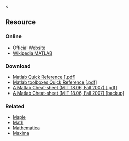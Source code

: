 &lt;

Resource
--------

### Online

-   [Official Website](http://www.mathworks.com/products/matlab/)
-   [Wikipedia MATLAB](http://en.wikipedia.org/wiki/MATLAB)

### Download

-   [Matlab Quick Reference \[.pdf\]](static/cs/matlab_quickref.pdf)
-   [Matlab toolboxes Quick Reference \[.pdf\]](static/cs/matlab_toolbox_quickref.pdf)
-   [A Matlab Cheat-sheet (MIT 18.06, Fall 2007) \[.pdf\]](http://web.mit.edu/18.06/www/MATLAB/matlab-cheatsheet.pdf)
-   [A Matlab Cheat-sheet (MIT 18.06, Fall 2007) \[backup\]](static/cs/matlab-cheatsheet-mit-2007.pdf)

### Related

-   [Maple](maple.html "Maple Cheat Sheet")
-   [Math](math.html "Math Cheat Sheet")
-   [Mathematica](mathematica.html "Mathematica Cheat Sheet")
-   [Maxima](maxima.html "Maxima Cheat Sheet")
